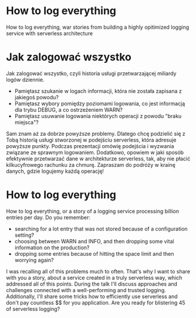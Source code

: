 # How to log everything
How to log everything, war stories from building a highly opitimized logging service with serverless architecture

# Jak zalogować wszystko
Jak zalogować wszystko, czyli historia usługi przetwarzającej miliardy logów dziennie.

- Pamiętasz szukanie w logach informacji, która nie została zapisana z jakiegoś powodu?
- Pamiętasz wybory pomiędzy poziomami logowania, co jest informacją dla trybu DEBUG, a co ostrzeżeniem WARN?
- Pamiętasz usuwanie logowania niektórych operacji z powodu "braku miejsca"?

Sam znam aż za dobrze powyższe problemy. Dlatego chcę podzielić się z Tobą historią usługi stworzonej w podejściu serverless, która adresuje powyższe punkty. Podczas prezentacji omówię podejścia i wyzwania związane ze sprawnym logowaniem. Dodatkowo, opowiem w jaki sposób efektywnie przetwarzać dane w architekturze serverless, tak, aby nie płacić kilkucyfrowego rachunku za chmurę. Zapraszam do podróży w krainę danych, gdzie logujemy każdą operację!

# How to log everything

How to log everything, or a story of a logging service processing billion entries per day. Do you remember:

- searching for a lot entry that was not stored because of a configuration setting?
- choosing between WARN and INFO, and then dropping some vital information on the production?
- dropping some entries because of hitting the space limit and then worrying again?

I was recalling all of this problems much to often. That's why I want to share with you a story, about a service created in a truly serverless way, which addressed all of this points. During the talk I'll discuss approaches and challenges connected with a well-performing and trusted logging. Additionally, I'll share some tricks how to efficiently use serverless and don't pay countless $$ for you application. Are you ready for blistering 45 of serverless logging?
